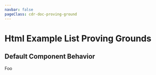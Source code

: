 ```yaml
---
navbar: false
pageClass: cdr-doc-proving-ground
---
```


# Html Example List Proving Grounds

## Default Component Behavior
<cdr-button/>
<cdr-doc-html-example-list>
  <cdr-button size="large"/>
  <cdr-button size="small"/>
  <cdr-button>Foo</cdr-button>
</cdr-doc-html-example-list>


